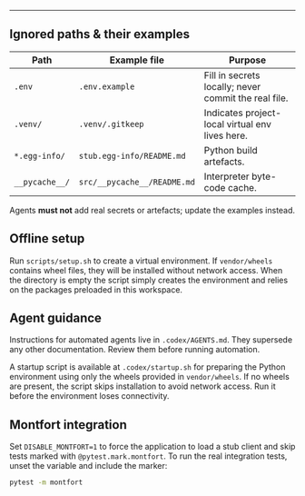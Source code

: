 
---

## Ignored paths & their examples

| Path | Example file | Purpose |
|------|--------------|---------|
| `.env` | `.env.example` | Fill in secrets locally; never commit the real file. |
| `.venv/` | `.venv/.gitkeep` | Indicates project-local virtual env lives here. |
| `*.egg-info/` | `stub.egg-info/README.md` | Python build artefacts. |
| `__pycache__/` | `src/__pycache__/README.md` | Interpreter byte-code cache. |

Agents **must not** add real secrets or artefacts; update the examples instead.

## Offline setup

Run `scripts/setup.sh` to create a virtual environment. If `vendor/wheels` contains wheel files, they will be installed without network access. When the directory is empty the script simply creates the environment and relies on the packages preloaded in this workspace.

## Agent guidance

Instructions for automated agents live in `.codex/AGENTS.md`. They supersede any
other documentation. Review them before running automation.

A startup script is available at `.codex/startup.sh` for preparing the Python
environment using only the wheels provided in `vendor/wheels`. If no wheels are
present, the script skips installation to avoid network access. Run it before
the environment loses connectivity.

## Montfort integration

Set `DISABLE_MONTFORT=1` to force the application to load a stub client and skip tests marked with `@pytest.mark.montfort`. To run the real integration tests, unset the variable and include the marker:

```bash
pytest -m montfort
```


